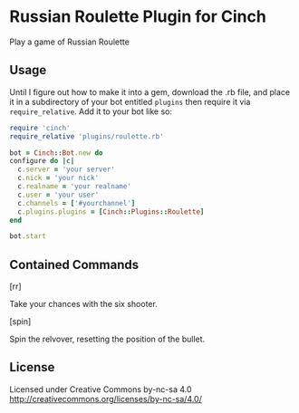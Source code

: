 Russian Roulette Plugin for Cinch
========================
Play a game of Russian Roulette

Usage
-----

Until I figure out how to make it into a gem, download the .rb file, and place 
it in a subdirectory of your bot entitled 
`plugins` then require it via `require_relative`. 
Add it to your bot like so:

~~~~~~~~~~~~~~~~~~~~~~~~~~~~~~~~~~~~~~~~ ruby
require 'cinch'
require_relative 'plugins/roulette.rb'

bot = Cinch::Bot.new do
configure do |c|
  c.server = 'your server'
  c.nick = 'your nick'
  c.realname = 'your realname'
  c.user = 'your user'
  c.channels = ['#yourchannel']
  c.plugins.plugins = [Cinch::Plugins::Roulette]
end

bot.start
~~~~~~~~~~~~~~~~~~~~~~~~~~~~~~~~~~~~~~~~

Contained Commands
------------------

[rr]

Take your chances with the six shooter.

[spin]

Spin the relvover, resetting the position of the bullet.

License
-------

Licensed under Creative Commons by-nc-sa 4.0
http://creativecommons.org/licenses/by-nc-sa/4.0/
